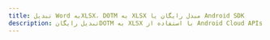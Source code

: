 ---title: تبدیل Word بهXLSX، DOTM به XLSX مبدل رایگان یا Android SDKdescription: تبدیل رایگانDOTM به XLSX با استفاده از Android Cloud APIs & SDK. همچنین اسناد Microsoft Word و OpenOffice را در Cloud ایجاد، ویرایش و رندر کنید.---